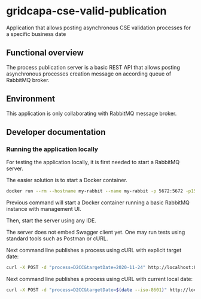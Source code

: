# gridcapa-cse-valid-publication
Application that allows posting asynchronous CSE validation processes for a specific business date

## Functional overview

The process publication server is a basic REST API that allows posting asynchronous processes
creation message on according queue of RabbitMQ broker.

## Environment

This application is only collaborating with RabbitMQ message broker.

## Developer documentation

### Running the application locally

For testing the application locally, it is first needed to start a RabbitMQ server.

The easier solution is to start a Docker container.
```bash
docker run --rm --hostname my-rabbit --name my-rabbit -p 5672:5672 -p15672:15672 rabbitmq:3-management
```
Previous command will start a Docker container running a basic RabbitMQ instance with management UI.

Then, start the server using any IDE.

The server does not embed Swagger client yet. One may run tests using standard tools such as Postman or cURL.

Next command line publishes a process using cURL with explicit target date:
```bash
curl -X POST -d "process=D2CC&targetDate=2020-11-24" http://localhost:8080/publish
```

Next command line publishes a process using cURL with current local date:
```bash
curl -X POST -d "process=D2CC&targetDate=$(date --iso-8601)" http://localhost:8080/publish
```
